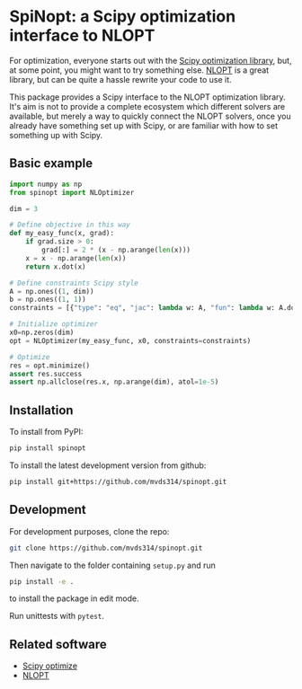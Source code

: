 # SpiNopt: a Scipy optimization interface to NLOPT

For optimization, everyone starts out with the [Scipy optimization library](https://docs.scipy.org/doc/scipy/tutorial/optimize.html), but, at some point, you might want to try something else.
[NLOPT](https://nlopt.readthedocs.io/en/latest/) is a great library, but can be quite a hassle rewrite your code to use it.

This package provides a Scipy interface to the NLOPT optimization library. It's aim is not to provide a complete ecosystem which different solvers are available, but merely a way to quickly connect the NLOPT solvers, once you already have something set up with Scipy, or are familiar with how to set something up with Scipy.

## Basic example

```python
import numpy as np
from spinopt import NLOptimizer

dim = 3

# Define objective in this way
def my_easy_func(x, grad):
    if grad.size > 0:
        grad[:] = 2 * (x - np.arange(len(x)))
    x = x - np.arange(len(x))
    return x.dot(x)

# Define constraints Scipy style
A = np.ones((1, dim))
b = np.ones((1, 1))
constraints = [{"type": "eq", "jac": lambda w: A, "fun": lambda w: A.dot(w) - b.squeeze()}]

# Initialize optimizer
x0=np.zeros(dim)
opt = NLOptimizer(my_easy_func, x0, constraints=constraints)

# Optimize
res = opt.minimize()
assert res.success
assert np.allclose(res.x, np.arange(dim), atol=1e-5)
```

## Installation

To install from PyPI:

```bash
pip install spinopt
```

To install the latest development version from github:

```bash
pip install git+https://github.com/mvds314/spinopt.git
```

## Development

For development purposes, clone the repo:

```bash
git clone https://github.com/mvds314/spinopt.git
```

Then navigate to the folder containing `setup.py` and run

```bash
pip install -e .
```

to install the package in edit mode.

Run unittests with `pytest`.

## Related software

- [Scipy optimize](https://docs.scipy.org/doc/scipy/tutorial/optimize.html)
- [NLOPT](https://nlopt.readthedocs.io/en/latest/)
